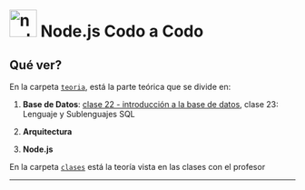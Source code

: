 # <img width="48" height="48" src="https://img.icons8.com/fluency/48/node-js.png" alt="node-js"/> Node.js Codo a Codo

## Qué ver?

En la carpeta [`teoria`](https://github.com/eugenia1984/node/tree/main/node_codo_a_codo/teoria), está la parte teórica que se divide en:


1. **Base de Datos**: [clase 22 - introducción a la base de datos](https://github.com/eugenia1984/node/blob/main/node_codo_a_codo/teoria/clase-22.md), clase 23: Lenguaje y Sublenguajes SQL

2. **Arquitectura**

3. **Node.js**

En la carpeta [`clases`](https://github.com/eugenia1984/node/blob/main/node_codo_a_codo/clases) está la teoría vista en las clases con el profesor

---
